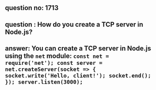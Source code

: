 
      
## question no: 1713

## question : How do you create a TCP server in Node.js?

## answer: You can create a TCP server in Node.js using the `net` module: `const net = require('net'); const server = net.createServer(socket => { socket.write('Hello, client!'); socket.end(); }); server.listen(3000);`
      